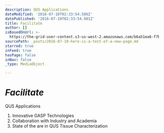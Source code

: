 ```yaml
---
description: QUS Applications
dateModified: '2016-07-10T02:33:54.586Z'
datePublished: '2016-07-10T02:33:54.901Z'
title: Facilitate
author: []
isBasedOnUrl: >-
  https://the-grid-user-content.s3-us-west-2.amazonaws.com/b6a51ea6-f7be-42fc-a90f-6059cf865cfc.png
sourcePath: _posts/2016-07-10-here-is-a-test-of-a-new-page.md
starred: true
inFeed: true
hasPage: false
inNav: false
_type: MediaObject

---
```

# _**Facilitate**_

QUS Applications

1. Innovative GASP Technologies
2. Collaboration with Industry and Academia
3. State of the are in QUS Tissue Characterization